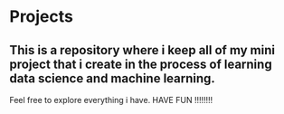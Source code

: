 # Projects
## This is a repository where i keep all of my mini project that i create in the process of learning data science and machine learning.
Feel free to explore everything i have.
HAVE FUN !!!!!!!!
